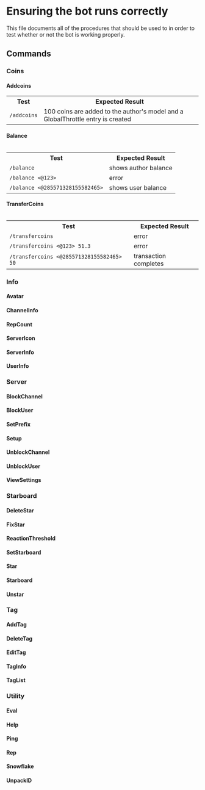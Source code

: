# Ensuring the bot runs correctly
This file documents all of the procedures that should be used to in order to test whether or not the bot is working properly.

## Commands
### Coins
#### Addcoins
<table>
	<tr>
		<th>Test</th>
		<th>Expected Result</th>
	</tr>
	<tr>
		<td><code>/addcoins</code></td>
		<td>100 coins are added to the author's model and a GlobalThrottle entry is created</td>
	</tr>
<table>

#### Balance
<table>
	<tr>
		<th>Test</th>
		<th>Expected Result</th>
	</tr>
	<tr>
		<td><code>/balance</code></td>
		<td>shows author balance</td>
	</tr>
	<tr>
		<td><code>/balance <@123></code></td>
		<td>error</td>
	</tr>
	<tr>
		<td><code>/balance <@285571328155582465></code></td>
		<td>shows user balance</td>
	</tr>
<table>

#### TransferCoins
<table>
	<tr>
		<th>Test</th>
		<th>Expected Result</th>
	</tr>
	<tr>
		<td><code>/transfercoins</code></td>
		<td>error</td>
	</tr>
	<tr>
		<td><code>/transfercoins <@123> 51.3</code></td>
		<td>error</td>
	</tr>
	<tr>
		<td><code>/transfercoins <@285571328155582465> 50</code></td>
		<td>transaction completes</td>
	</tr>
<table>

### Info
#### Avatar
#### ChannelInfo
#### RepCount
#### ServerIcon
#### ServerInfo
#### UserInfo

### Server
#### BlockChannel
#### BlockUser
#### SetPrefix
#### Setup
#### UnblockChannel
#### UnblockUser
#### ViewSettings

### Starboard
#### DeleteStar
#### FixStar
#### ReactionThreshold
#### SetStarboard
#### Star
#### Starboard
#### Unstar

### Tag
#### AddTag
#### DeleteTag
#### EditTag
#### TagInfo
#### TagList

### Utility
#### Eval
#### Help
#### Ping
#### Rep
#### Snowflake
#### UnpackID